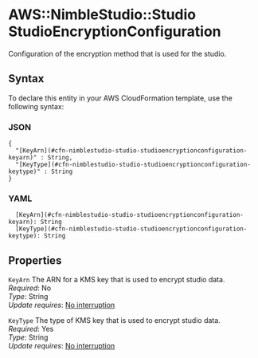 # AWS::NimbleStudio::Studio StudioEncryptionConfiguration<a name="aws-properties-nimblestudio-studio-studioencryptionconfiguration"></a>

Configuration of the encryption method that is used for the studio\.

## Syntax<a name="aws-properties-nimblestudio-studio-studioencryptionconfiguration-syntax"></a>

To declare this entity in your AWS CloudFormation template, use the following syntax:

### JSON<a name="aws-properties-nimblestudio-studio-studioencryptionconfiguration-syntax.json"></a>

```
{
  "[KeyArn](#cfn-nimblestudio-studio-studioencryptionconfiguration-keyarn)" : String,
  "[KeyType](#cfn-nimblestudio-studio-studioencryptionconfiguration-keytype)" : String
}
```

### YAML<a name="aws-properties-nimblestudio-studio-studioencryptionconfiguration-syntax.yaml"></a>

```
  [KeyArn](#cfn-nimblestudio-studio-studioencryptionconfiguration-keyarn): String
  [KeyType](#cfn-nimblestudio-studio-studioencryptionconfiguration-keytype): String
```

## Properties<a name="aws-properties-nimblestudio-studio-studioencryptionconfiguration-properties"></a>

`KeyArn`  <a name="cfn-nimblestudio-studio-studioencryptionconfiguration-keyarn"></a>
The ARN for a KMS key that is used to encrypt studio data\.  
*Required*: No  
*Type*: String  
*Update requires*: [No interruption](https://docs.aws.amazon.com/AWSCloudFormation/latest/UserGuide/using-cfn-updating-stacks-update-behaviors.html#update-no-interrupt)

`KeyType`  <a name="cfn-nimblestudio-studio-studioencryptionconfiguration-keytype"></a>
The type of KMS key that is used to encrypt studio data\.  
*Required*: Yes  
*Type*: String  
*Update requires*: [No interruption](https://docs.aws.amazon.com/AWSCloudFormation/latest/UserGuide/using-cfn-updating-stacks-update-behaviors.html#update-no-interrupt)
